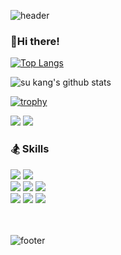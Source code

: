 ![header](https://capsule-render.vercel.app/api?type=slice&color=3AA88E&height=60&section=header) </br>

### 👋Hi there!</br>
[![Top Langs](https://github-readme-stats.vercel.app/api/top-langs/?username=corhythm&layout=compact)](https://github.com/corhythm/github-readme-stats)

![su kang's github stats](https://github-readme-stats.vercel.app/api?username=corhythm&show_icons=true&theme=radical) 

[![trophy](https://github-profile-trophy.vercel.app/?username=corhythm&theme=onedark)](https://github.com/corhythm/github-profile-trophy)

<p>
  <a href="http://corhythm.github.io/" target="_blank"><img src="https://img.shields.io/badge/Blog-DD0B78?style=flat-square&logo=GitHub%20Sponsors&logoColor=white"/></a>
  <a href="mailto:dnr2144@gmail.com" target="_blank"><img src="https://img.shields.io/badge/dnr2144@gmail.com-EA4335?style=flat-square&logo=Gmail&logoColor=white"/></a>
</p>

### 🏂 Skills
<p>
<!--   <img src="https://img.shields.io/badge/Android-3DDC84?style=flat-square&logo=Android&logoColor=white"/> -->
  <img src="https://img.shields.io/badge/Spring-6DB33F?style=flat-square&logo=Spring&logoColor=white"/>
  <img src="https://img.shields.io/badge/Springboot-6DB33F?style=flat-square&logo=Springboot&logoColor=white"/>
  <br/>
  
  <img src="https://img.shields.io/badge/Kotlin-0095D5?style=flat-square&logo=Kotlin&logoColor=white"/>
  <img src="https://img.shields.io/badge/Java-007396?style=flat-square&logo=Java&logoColor=white"/>  
<!--   <img src="https://img.shields.io/badge/Python-009996?style=flat-square&logo=Python&logoColor=black"/> -->
  <img src="https://img.shields.io/badge/-C%23-000000?logo=Csharp&style=flat&logoColor=white"/>
  <br/>
  
<!--   <img src="https://img.shields.io/badge/Firebase-FFCA28?style=flat-square&logo=Firebase&logoColor=black"/> -->
  <img src="https://img.shields.io/badge/MySQL-4479A1?style=flat-square&logo=MySQL&logoColor=white"/>
  <img src="https://img.shields.io/badge/MARIADB-4479A1?style=flat-square&logo=MARIADB&logoColor=white"/>
  <img src="https://img.shields.io/badge/Git-F05032?style=flat-square&logo=Git&logoColor=white"/>  
</p>


</br></br>
![footer](https://capsule-render.vercel.app/api?type=slice&color=EFDD98&height=40&section=footer)
